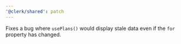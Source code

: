 ```yaml
---
'@clerk/shared': patch
---
```


Fixes a bug where `usePlans()` would display stale data even if the `for` property has changed.
